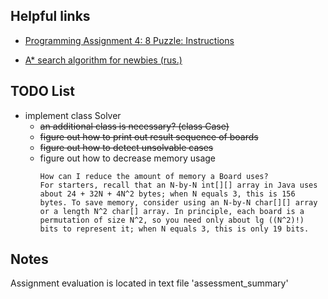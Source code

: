 ## Helpful links

  * [Programming Assignment 4: 8 Puzzle: Instructions](https://class.coursera.org/algs4partI-010/assignment/view?assignment_id=5)

  * [A* search algorithm for newbies (rus.)](http://www2.in.tu-clausthal.de/~zach/teaching/info_literatur/A_Star/A_star_tutorial/aStarTutorial_rus.htm.html)

## TODO List

* implement class Solver
  * ~~an additional class is necessary? (class Case)~~
  * ~~figure out how to print out result sequence of boards~~
  * ~~figure out how to detect unsolvable cases~~
  * figure out how to decrease memory usage
    ```
    How can I reduce the amount of memory a Board uses?
    For starters, recall that an N-by-N int[][] array in Java uses about 24 + 32N + 4N^2 bytes; when N equals 3, this is 156 bytes. To save memory, consider using an N-by-N char[][] array or a length N^2 char[] array. In principle, each board is a permutation of size N^2, so you need only about lg ((N^2)!) bits to represent it; when N equals 3, this is only 19 bits.
    ```

## Notes

Assignment evaluation is located in text file 'assessment_summary'

